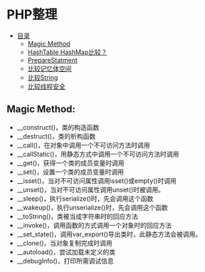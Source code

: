 <h1 id="1">PHP整理</h1>

* [目录](#1)
     * [Magic Method](#1.1)
     * [HashTable HashMap比较？](#1.2)
     * [PrepareStatment](#1.3)
     * [比较记忆体空间](#1.4)
     * [比较String](#1.5)
     * [比较线程安全](#1.6)
     
<h2 id="1.1">Magic Method:</h2>
<ul>
  <li>__construct()，类的构造函数</li>
  <li>__destruct()，类的析构函数</li>
  <li>__call()，在对象中调用一个不可访问方法时调用</li>
  <li>__callStatic()，用静态方式中调用一个不可访问方法时调用</li>
  <li>__get()，获得一个类的成员变量时调用</li>
  <li>__set()，设置一个类的成员变量时调用</li>
  <li>__isset()，当对不可访问属性调用isset()或empty()时调用</li>
  <li>__unset()，当对不可访问属性调用unset()时被调用。</li>
  <li>__sleep()，执行serialize()时，先会调用这个函数</li>
  <li>__wakeup()，执行unserialize()时，先会调用这个函数</li>
  <li>__toString()，类被当成字符串时的回应方法</li>
  <li>__invoke()，调用函数的方式调用一个对象时的回应方法</li>
  <li>__set_state()，调用var_export()导出类时，此静态方法会被调用。</li>
  <li>__clone()，当对象复制完成时调用</li>
  <li>__autoload()，尝试加载未定义的类</li>
  <li>__debugInfo()，打印所需调试信息</li>
</ul>
